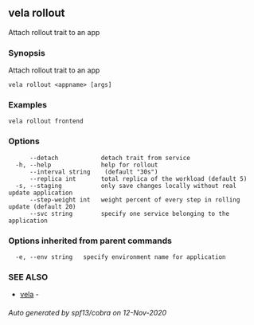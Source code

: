## vela rollout

Attach rollout trait to an app

### Synopsis

Attach rollout trait to an app

```
vela rollout <appname> [args]
```

### Examples

```
vela rollout frontend
```

### Options

```
      --detach            detach trait from service
  -h, --help              help for rollout
      --interval string    (default "30s")
      --replica int       total replica of the workload (default 5)
  -s, --staging           only save changes locally without real update application
      --step-weight int   weight percent of every step in rolling update (default 20)
      --svc string        specify one service belonging to the application
```

### Options inherited from parent commands

```
  -e, --env string   specify environment name for application
```

### SEE ALSO

* [vela](vela.md)	 - 

###### Auto generated by spf13/cobra on 12-Nov-2020
